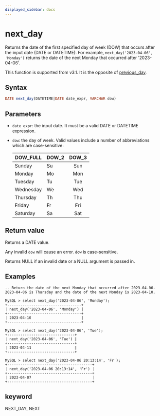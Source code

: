 ```yaml
---
displayed_sidebar: docs
---
```


# next_day

Returns the date of the first specified day of week (DOW) that occurs after the input date (DATE or DATETIME). For example, `next_day('2023-04-06', 'Monday')` returns the date of the next Monday that occurred after '2023-04-06'.

This function is supported from v3.1. It is the opposite of [previous_day](./previous_day.md).

## Syntax

```SQL
DATE next_day(DATETIME|DATE date_expr, VARCHAR dow)
```

## Parameters

- `date_expr`: the input date. It must be a valid DATE or DATETIME expression.
- `dow`: the day of week. Valid values include a number of abbreviations which are case-sensitive:
  
  | DOW_FULL  | DOW_2 | DOW_3 |
  | --------- | ----- |:-----:|
  | Sunday    | Su    | Sun   |
  | Monday    | Mo    | Mon   |
  | Tuesday   | Tu    | Tue   |
  | Wednesday | We    | Wed   |
  | Thursday  | Th    | Thu   |
  | Friday    | Fr    | Fri   |
  | Saturday  | Sa    | Sat   |

## Return value

Returns a DATE value.

Any invalid `dow` will cause an error. `dow` is case-sensitive.

Returns NULL if an invalid date or a NULL argument is passed in.

## Examples

```Plain
-- Return the date of the next Monday that occurred after 2023-04-06. 2023-04-06 is Thursday and the date of the next Monday is 2023-04-10.

MySQL > select next_day('2023-04-06', 'Monday');
+----------------------------------+
| next_day('2023-04-06', 'Monday') |
+----------------------------------+
| 2023-04-10                       |
+----------------------------------+

MySQL > select next_day('2023-04-06', 'Tue');
+-------------------------------+
| next_day('2023-04-06', 'Tue') |
+-------------------------------+
| 2023-04-11                    |
+-------------------------------+

MySQL > select next_day('2023-04-06 20:13:14', 'Fr');
+---------------------------------------+
| next_day('2023-04-06 20:13:14', 'Fr') |
+---------------------------------------+
| 2023-04-07                            |
+---------------------------------------+
```

## keyword

NEXT_DAY, NEXT

